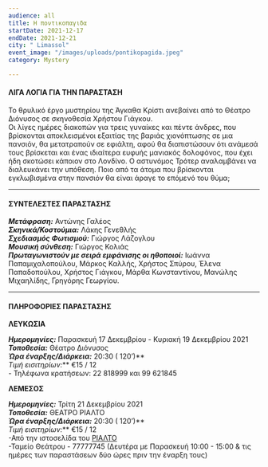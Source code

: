 ```yaml
---
audience: all
title: Η ποντικοπαγιδα
startDate: 2021-12-17
endDate: 2021-12-21
city: " Limassol"
event_image: "/images/uploads/pontikopagida.jpeg"
category: Mystery

---
```

#### ΛΙΓΑ ΛΟΓΙΑ ΓΙΑ ΤΗΝ ΠΑΡΑΣΤΑΣΗ

Το θρυλικό έργο μυστηρίου της Άγκαθα Κρίστι ανεβαίνει από το Θέατρο Διόνυσος σε σκηνοθεσία Χρήστου Γιάγκου.  
Οι λίγες ημέρες διακοπών για τρεις γυναίκες και πέντε άνδρες, που βρίσκονται αποκλεισμένοι εξαιτίας της βαριάς χιονόπτωσης σε μια πανσιόν, θα μετατραπούν σε εφιάλτη, αφού θα διαπιστώσουν ότι ανάμεσά τους βρίσκεται και ένας ιδιαίτερα ευφυής μανιακός δολοφόνος, που έχει ήδη σκοτώσει κάποιον στο Λονδίνο. Ο αστυνόμος Τρότερ αναλαμβάνει να διαλευκάνει την υπόθεση. Ποιο από τα άτομα που βρίσκονται εγκλωβισμένα στην πανσιόν θα είναι άραγε το επόμενό του θύμα;

***

#### ΣΥΝΤΕΛΕΣΤΕΣ ΠΑΡΑΣΤΑΣΗΣ

**_Μετάφραση:_** Αντώνης Γαλέος  
**_Σκηνικά/Κοστούμια:_** Λάκης Γενεθλής  
**_Σχεδιασμός Φωτισμού:_** Γιώργος Λάζογλου  
**_Μουσική σύνθεση:_** Γιώργος Κολιάς  
**_Πρωταγωνιστούν με σειρά εμφάνισης οι ηθοποιοί:_** Ιωάννα Παπαμιχαλοπούλου, Μάρκος Καλλής, Χρήστος Σπύρου, Έλενα Παπαδοπούλου, Χρήστος Γιάγκου, Μάρθα Κωνσταντίνου, Μανώλης Μιχαηλίδης, Γρηγόρης Γεωργίου.

***

#### ΠΛΗΡΟΦΟΡΙΕΣ ΠΑΡΑΣΤΑΣΗΣ

**ΛΕΥΚΩΣΙΑ**

**_Ημερομηνίες:_** Παρασκευή 17 Δεκεμβρίου - Κυριακή 19 Δεκεμβρίου 2021  
**_Τοποθεσία:_** Θέατρο Διόνυσος  
**_Ώρα έναρξης/Διάρκεια:_** 20:30 ( 120’)**  
_Τιμή εισιτηρίων:_** €15 / 12  
\- Τηλέφωνα κρατήσεων: 22 818999 και 99 621845

**ΛΕΜΕΣΟΣ**

**_Ημερομηνίες:_** Τρίτη 21 Δεκεμβρίου 2021  
**_Τοποθεσία:_** ΘΕΑΤΡΟ ΡΙΑΛΤΟ  
**_Ώρα έναρξης/Διάρκεια:_** 20:30 ( 120’)**  
_Τιμή εισιτηρίων:_** €15 / 12  
\-Από την ιστοσελίδα του [ΡΙΑΛΤΟ](https://rialto.interticket.com/program/pontikopagidjaagkatha-kristi-2507 "https://rialto.interticket.com/program/pontikopagidjaagkatha-kristi-2507")  
\-Ταμείο Θεάτρου - 77777745 (Δευτέρα με Παρασκευή 10:00 - 15:00 & τις ημέρες των παραστάσεων δύο ώρες πριν την έναρξη τους)